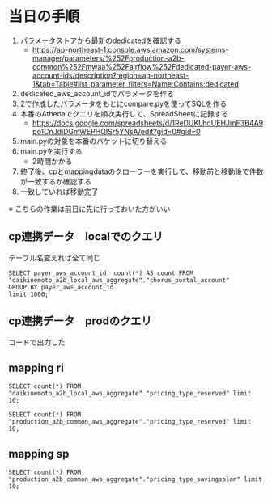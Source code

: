 # 当日の手順
1. パラメータストアから最新のdedicatedを確認する
    - https://ap-northeast-1.console.aws.amazon.com/systems-manager/parameters/%252Fproduction-a2b-common%252Fmwaa%252Fairflow%252Fdedicated-payer-aws-account-ids/description?region=ap-northeast-1&tab=Table#list_parameter_filters=Name:Contains:dedicated
2. dedicated_aws_account_idでパラメータを作る
3. 2で作成したパラメータをもとにcompare.pyを使ってSQLを作る
4. 本番のAthenaでクエリを順次実行して、SpreadSheetに記録する
    - https://docs.google.com/spreadsheets/d/1ReDUKLhdUEHJmF3B4A9po1CnJdiDGmWEPHQISr5YNsA/edit?gid=0#gid=0
5. main.pyの対象を本番のバケットに切り替える
6. main.pyを実行する
    - 2時間かかる
7. 終了後、cpとmappingdataのクローラーを実行して、移動前と移動後で件数が一致するか確認する
8. 一致していれば移動完了

※ こちらの作業は前日に先に行っておいた方がいい


## cp連携データ　localでのクエリ
テーブル名変えれば全て同じ
```
SELECT payer_aws_account_id, count(*) AS count FROM "daikinemoto_a2b_local_aws_aggregate"."chorus_portal_account" 
GROUP BY payer_aws_account_id
limit 1000;
```

## cp連携データ　prodのクエリ
コードで出力した


## mapping ri
```
SELECT count(*) FROM "daikinemoto_a2b_local_aws_aggregate"."pricing_type_reserved" limit 10;
```

```
SELECT count(*) FROM "production_a2b_common_aws_aggregate"."pricing_type_reserved" limit 10;
```


## mapping sp
```
SELECT count(*) FROM "production_a2b_common_aws_aggregate"."pricing_type_savingsplan" limit 10;
```
